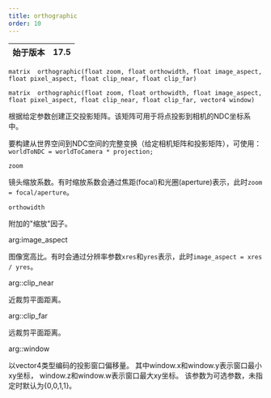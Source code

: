 ```yaml
---
title: orthographic
order: 10
---
```

| 始于版本 | 17.5 |
| --- | --- |

`matrix  orthographic(float zoom, float orthowidth, float image_aspect, float pixel_aspect, float clip_near, float clip_far)`

`matrix  orthographic(float zoom, float orthowidth, float image_aspect, float pixel_aspect, float clip_near, float clip_far, vector4 window)`

根据给定参数创建正交投影矩阵。该矩阵可用于将点投影到相机的NDC坐标系中。

要构建从世界空间到NDC空间的完整变换（给定相机矩阵和投影矩阵），可使用：`worldToNDC = worldToCamera * projection;`

`zoom`

镜头缩放系数。有时缩放系数会通过焦距(focal)和光圈(aperture)表示，此时`zoom = focal/aperture`。

`orthowidth`

附加的"缩放"因子。

arg:image_aspect

图像宽高比。有时会通过分辨率参数`xres`和`yres`表示，此时`image_aspect = xres / yres`。

arg::clip_near

近裁剪平面距离。

arg::clip_far

远裁剪平面距离。

arg::window

以vector4类型编码的投影窗口偏移量。
其中window.x和window.y表示窗口最小xy坐标，
window.z和window.w表示窗口最大xy坐标。
该参数为可选参数，未指定时默认为{0,0,1,1}。
